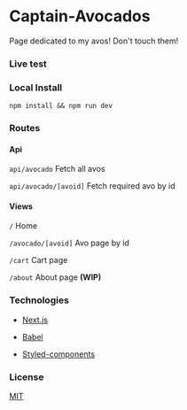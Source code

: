 # Captain-Avocados

Page dedicated to my avos! Don't touch them!

### Live test

### Local Install

`npm install && npm run dev`

### Routes

#### Api

`api/avocado` Fetch all avos

`api/avocado/[avoid]` Fetch required avo by id

#### Views

`/` Home

`/avocado/[avoid]` Avo page by id

`/cart` Cart page

`/about` About page **(WIP)**

### Technologies

* [Next.js](https://nextjs.org/)

* [Babel](https://babeljs.io/)

* [Styled-components](https://www.styled-components.com/)

### License

[MIT](http://opensource.org/licenses/MIT)
